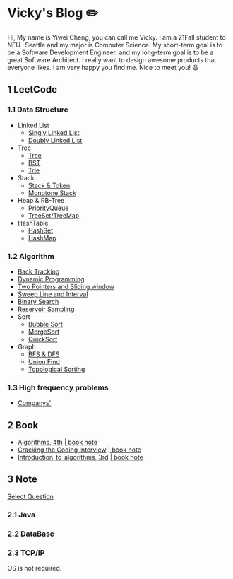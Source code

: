 # Vicky's Blog :pencil2:

Hi, My name is Yiwei Cheng, you can call me Vicky. I am a 21Fall student to NEU -Seattle and my major is Computer Science. My short-term goal is to be a Software Development Engineer, and my long-term goal is to be a great Software Architect. I really want to design awesome products that everyone likes. I am very happy you find me. Nice to meet you! :smiley:


## 1 LeetCode 

### 1.1 Data Structure
- Linked List
  - [Singly Linked List](https://github.com/sbchengyiwei/Vicky_Blog/blob/main/singly%20linked%20list/singly%20linked%20list.md)
  - [Doubly Linked List](https://github.com/sbchengyiwei/Vicky_Blog/blob/main/Doubly%20Linked%20List/Doubly%20Linked%20List.md)
- Tree
  - [Tree](https://github.com/sbchengyiwei/Vicky_Blog/blob/main/Tree/Tree.md)
  - [BST](https://github.com/sbchengyiwei/Vicky_Blog/blob/main/BST/Binary%20Search%20Tree.md)
  - [Trie](https://github.com/sbchengyiwei/Vicky_Blog/blob/main/Trie/trie.md)
- Stack
  - [Stack & Token](https://github.com/sbchengyiwei/Vicky_Blog/blob/main/Stack/stack.md)
  - [Monotone Stack](https://github.com/sbchengyiwei/Vicky_Blog/blob/main/Monotone%20Stack/Monotone%20Stack.md)
- Heap & RB-Tree
  - [PriorityQueue]()
  - [TreeSet/TreeMap]()
- HashTable
  - [HashSet]()
  - [HashMap]()

### 1.2 Algorithm
- [Back Tracking](https://github.com/sbchengyiwei/Vicky_Blog/blob/main/Back%20Tracking/Back%20Tracking.md)
- [Dynamic Programming](https://github.com/sbchengyiwei/Vicky_Blog/blob/main/dp/Dynamic%20Programming.md)
- [Two Pointers and Sliding window](https://github.com/sbchengyiwei/Vicky_Blog/blob/main/Pointers%20and%20Sliding%20Window/Two%20Pointers%20and%20Sliding%20Window.md)
- [Sweep Line and Interval](https://github.com/sbchengyiwei/Vicky_Blog/blob/main/Interval%20and%20Sweep%20Line/Interval%20and%20Sweep%20Line.md)
- [Binary Search](https://github.com/sbchengyiwei/Vicky_Blog/blob/main/Binary%20Search/Binary%20Search.md)
- [Reservoir Sampling](https://github.com/sbchengyiwei/Vicky_Blog/blob/main/Reservoir%20Sampling/Reservoir%20Sampling.md)
- Sort
  - [Bubble Sort]()
  - [MergeSort](https://github.com/sbchengyiwei/Vicky_Blog/blob/main/Sort/Merge%20Sort.md)
  - [QuickSort](https://github.com/sbchengyiwei/Vicky_Blog/blob/main/Sort/Quick%20Sort.md)
- Graph
  - [BFS & DFS](https://github.com/sbchengyiwei/Vicky_Blog/blob/main/Graph%20Theory/DFS%20%26%20BFS.md)
  - [Union Find](https://github.com/sbchengyiwei/Vicky_Blog/blob/main/Graph%20Theory/Union%20find.md)
  - [Topological Sorting](https://github.com/sbchengyiwei/Vicky_Blog/blob/main/Graph%20Theory/Topological%20Sorting.md)

### 1.3 High frequency problems
- [Companys'](https://github.com/sbchengyiwei/Vicky_Blog/blob/main/High%20frequency%20problems/company's.md)

## 2 Book
- [Algorithms, 4th](https://github.com/sbchengyiwei/Vicky_Blog/blob/main/book%20notes/Algorithms%2C%204th%20Edition(%E7%AE%97%E6%B3%95%EF%BC%8C%E7%AC%AC%E5%9B%9B%E7%89%88%EF%BC%8C%E8%8B%B1%E6%96%87%E7%89%88).pdf)   [ | book note](https://github.com/sbchengyiwei/Vicky_Blog/blob/main/book%20notes/algorithms.md)
- [Cracking the Coding Interview](https://github.com/sbchengyiwei/Vicky_Blog/blob/main/book%20notes/Cracking%20the%20Coding%20Interview%20189%20Programming%20Questions%20and%20Solutions.pdf)   [ |  book note]()
- [Introduction_to_algorithms, 3rd](https://github.com/sbchengyiwei/Vicky_Blog/blob/main/book%20notes/Introduction_to_algorithms-3rd%20Edition.pdf)  [ |  book note]()

## 3 Note 

[Select Question](https://osjobs.net/topk/%E8%85%BE%E8%AE%AF/)

### 2.1 Java
### 2.2 DataBase
### 2.3 TCP/IP

OS is not required.
